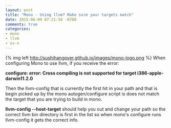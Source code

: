 ```yaml
---
layout: post
title: "Mono - Using llvm? Make sure your targets match"
date: 2015-06-09 07:21:58 -0700
comments: true
categories: 
- mono
- llvm
- os-x
---
```

{% img left http://sushihangover.github.io/images/mono-logo.png %} When configuring Mono to use llvm, if you receive the error:

**configure: error: Cross compiling is not supported for target i386-apple-darwin11.2.0**

Then the llvm-config that is currently the first hit in your path and that is begin picked up by the mono autogen/configure script is does not match the target that you are trying to build in mono.

**llvm-config --host-target** should help you out and change your path so the correct llvm bin directory is first in the list so when mono's configure runs llvm-config it gets the correct info.

